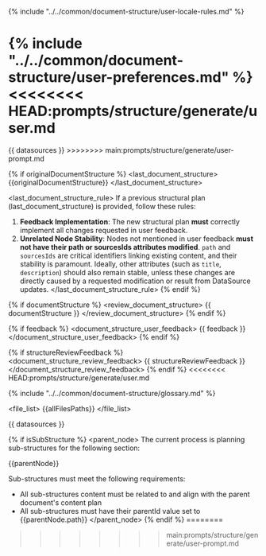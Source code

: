 
{% include "../../common/document-structure/user-locale-rules.md" %}

{% include "../../common/document-structure/user-preferences.md" %}
<<<<<<<< HEAD:prompts/structure/generate/user.md
========


<datasources>
{{ datasources }}
</datasources>
>>>>>>>> main:prompts/structure/generate/user-prompt.md


{% if originalDocumentStructure %}
<last_document_structure>
{{originalDocumentStructure}}
</last_document_structure>


<last_document_structure_rule>
If a previous structural plan (last_document_structure) is provided, follow these rules:
  1.  **Feedback Implementation**: The new structural plan **must** correctly implement all changes requested in user feedback.
  2.  **Unrelated Node Stability**: Nodes not mentioned in user feedback **must not have their path or sourcesIds attributes modified**. `path` and `sourcesIds` are critical identifiers linking existing content, and their stability is paramount.
    Ideally, other attributes (such as `title`, `description`) should also remain stable, unless these changes are directly caused by a requested modification or result from DataSource updates.
</last_document_structure_rule>
{% endif %}


{% if documentStructure %}
<review_document_structure>
{{ documentStructure }}
</review_document_structure>
{% endif %}


{% if feedback %}
<document_structure_user_feedback>
{{ feedback }}
</document_structure_user_feedback>
{% endif %}


{% if structureReviewFeedback %}
<document_structure_review_feedback>
{{ structureReviewFeedback }}
</document_structure_review_feedback>
{% endif %}
<<<<<<<< HEAD:prompts/structure/generate/user.md

{% include "../../common/document-structure/glossary.md" %}

<file_list>
{{allFilesPaths}}
</file_list>

<datasources>
{{ datasources }}
</datasources>

{% if isSubStructure %}
<parent_node>
The current process is planning sub-structures for the following section:

{{parentNode}}

Sub-structures must meet the following requirements:
- All sub-structures content must be related to and align with the parent document's content plan
- All sub-structures must have their parentId value set to {{parentNode.path}}
</parent_node>
{% endif %}
========
>>>>>>>> main:prompts/structure/generate/user-prompt.md
